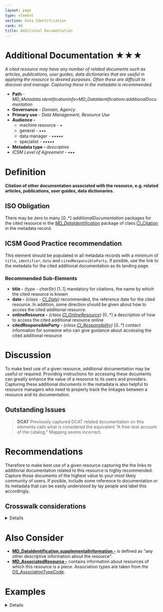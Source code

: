 ```yaml
---
layout: page
type: element
section: Data Identification
rank: 90
title: Additional Documentation
---
```

# Additional Documentation ★★★
*A cited resource may have any number of related documents such as articles, publications, user guides, data dictionaries that are useful in applying the resource to desired purposes. Often these are difficult to discover and manage. Capturing these in the metadata is recommended.*

- **Path** - *MD_Metadata.identificationInfo>MD_DataIdentificationr.additionalDocumentation*
- **Governance** - *Domain, Agency*
- **Primary use** - *Data Management, Resource Use*
- **Audience -** 
  - machine resource - ⭑ 
  - general - ⭑⭑⭑
  - data manager - ⭑⭑⭑⭑⭑
  - specialist - ⭑⭑⭑⭑⭑
- **Metadata type -** *descriptive*
- *ICSM Level of Agreement* - ⭑⭑⭑

# Definition 
**Citation of other documentation associated with the resource, e.g. related articles, publications, user guides, data dictionaries.**

## ISO Obligation 
There may be zero to many [0..\*] *additionalDocumentation* packages for the cited resource in the  *[MD_DataIdentification](./class-MD_DataIdentification)* package of class [CI_Citation](./class-CI_Citation) in the metadata record. 

##  ICSM Good Practice recommendation
This element should be populated in all metadata records with a minimum of `title`, `identifier`, `date` and `citedResponsibleParty`. If posible, use the link to the metadata for the cited additional documentation as its landing page.

### Recommended Sub-Elements
* **title -** *(type - charStr)* [1..1] mandatory for citations, the name by which the cited resource is known
* **date -** *(class - [CI_Date](./class-CI_Date))* recommended, the reference date for the cited resource. 
In addition, some direction should be given about how to access the cited additional resource.
* **onlineResource -** *(class [CI_OnlineResource](./class-CI_OnlineResource))* [0..\*] a description of how to access the cited additional resource online
* **citedResponsibleParty -** *(class [CI_Responsibility](./class-CI_Responsibility))* [0..\*] contact information for someone who can give guidance about accessing the cited additional resource


# Discussion
To make best use of a given resource, additional documentation may be useful or required. Providing instructions for accessing these documents can greatly enhance the value of a resource to its users and providers. Capturing these additional documents in the metadata is also helpful to resource managers who need to properly track the linkages between a resource and its documentation.

## Outstanding Issues
> **DCAT**
Previously captured DCAT related documentation on this elements calls what is considered the equivalent "A free-text account of the catalog." Mapping seems incorrect.


# Recommendations 

Therefore to make best use of a given resource capturing the the links to additional documentation related to this resource is highly recommended. Capture those documents of the highest value to your most likely community of users. If posible, include some reference to documentation or its metadata that can be easily understood by lay people and label this accordingly.


## Crosswalk considerations 

<details>

### DCAT 
Maps to `dct.description` free-text 

### RIF-CS 
Maps to `Description 'notes'`

</details>

# Also Consider 
- **[MD_DataIdentification.supplementalInformation -](https://www.isotc211.org/hmmg/HTML/ConceptualModels/EARoot/EA1/EA13/EA2/EA12/EA4420.htm)**  is defined as "any other descriptive information about the resource". 
- **[MD_AssociatedResource -](https://www.isotc211.org/hmmg/HTML/ConceptualModels/EARoot/EA1/EA13/EA2/EA12/EA4419.htm)**  contains information about resources of which this resource is a piece. Association types are taken from the [DS_AssociationTypeCode](https://www.isotc211.org/hmmg/HTML/ConceptualModels/EARoot/EA1/EA13/EA2/EA12/EA4378.htm).

# Examples

<details>

## XML 
```
<mdb:MD_Metadata>
....
   <mdb:identificationInfo>
      <mri:MD_DataIdentification>
      ....
         <mri:additionalDocumentation>
            <cit:CI_Citation>
               <cit:title>
                  <gco:CharacterString>Usage guide</gco:CharacterString>
               </cit:title>
               <cit:date>
                  <cit:CI_Date>
                     <cit:date>
                        <gco:Date>2019-07-01</gco:Date>
                     </cit:date>
                     <cit:dateType>
                        <cit:CI_DateTypeCode codeList="http://standards.iso.org/ittf/PubliclyAvailableStandards/ISO_19139_Schemas/resources/codelist/ML_gmxCodelists.xml#CI_DateTypeCode"
                                             codeListValue="creation"/>
                     </cit:dateType>
                  </cit:CI_Date>
               </cit:date>
               <cit:citedResponsibleParty>
                  <cit:CI_Responsibility>
                     <cit:role>
                        <cit:CI_RoleCode codeList="http://standards.iso.org/ittf/PubliclyAvailableStandards/ISO_19139_Schemas/resources/codelist/ML_gmxCodelists.xml#CI_RoleCode"
                                         codeListValue="custodian"/>
                     </cit:role>
                     <cit:party>
                        <cit:CI_Organisation>
                           <cit:name>
                              <gco:CharacterString>OpenWork Ltd</gco:CharacterString>
                           </cit:name>
                           <cit:contactInfo>
                              <cit:CI_Contact>
                                 <cit:address>
                                    <cit:CI_Address>
                                       <cit:electronicMailAddress>
                                          <gco:CharacterString>info@openwork.nz</gco:CharacterString>
                                       </cit:electronicMailAddress>
                                    </cit:CI_Address>
                                 </cit:address>
                              </cit:CI_Contact>
                           </cit:contactInfo>
                           <cit:individual>
                              <cit:CI_Individual>
                                 <cit:name>
                                    <gco:CharacterString>Byron Cochrane</gco:CharacterString>
                                 </cit:name>
                              </cit:CI_Individual>
                           </cit:individual>
                        </cit:CI_Organisation>
                     </cit:party>
                  </cit:CI_Responsibility>
               </cit:citedResponsibleParty>
               <cit:onlineResource>
                  <cit:CI_OnlineResource>
                     <cit:linkage>
                        <gco:CharacterString>https://openwork-nz.github.io/Resources/2019/04/25/gn-plugins.html</gco:CharacterString>
                     </cit:linkage>
                     <cit:protocol gco:nilReason="missing">
                        <gco:CharacterString/>
                     </cit:protocol>
                     <cit:name gco:nilReason="missing">
                        <gco:CharacterString/>
                     </cit:name>
                     <cit:description gco:nilReason="missing">
                        <gco:CharacterString/>
                     </cit:description>
                     <cit:function>
                        <cit:CI_OnLineFunctionCode codeList="http://standards.iso.org/ittf/PubliclyAvailableStandards/ISO_19139_Schemas/resources/codelist/ML_gmxCodelists.xml#CI_OnLineFunctionCode"
                                                   codeListValue=""/>
                     </cit:function>
                  </cit:CI_OnlineResource>
               </cit:onlineResource>
            </cit:CI_Citation>
         </mri:additionalDocumentation>
      ....
      </mri:MD_DataIdentification>
   </mdb:identificationInfo>
....
</mdb:MD_Metadata>
```

## UML diagrams
Recommended elements highlighted in Yellow

![additionalDoc](../images/AdditionalDocsUML.png)

</details>
